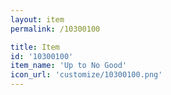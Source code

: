 ```yaml
---
layout: item
permalink: /10300100

title: Item
id: '10300100'
item_name: 'Up to No Good'
icon_url: 'customize/10300100.png'
---
```

